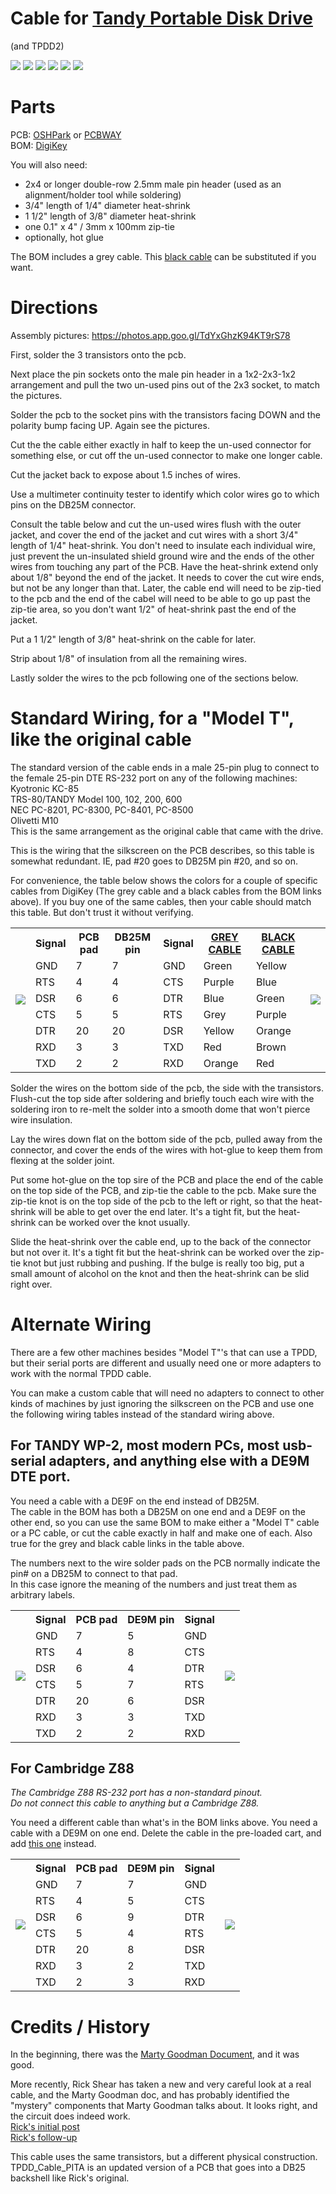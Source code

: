# Cable for [Tandy Portable Disk Drive](http://tandy.wiki/TPDD)
(and TPDD2)

![](TPDD_Cable.jpg)
![](TPDD_Cable_2.jpg)
![](TPDD_Cable.svg)
![](TPDD_Cable_complete.jpg)
![](TPDD_Cable_use.jpg)
![](TPDD_Cable_running.jpg)

# Parts
PCB: [OSHPark](https://oshpark.com/shared_projects/Vseg3jxr) or [PCBWAY](https://www.pcbway.com/project/shareproject/TANDY_Portable_Disk_Drive_Cable.html)  
BOM: [DigiKey](https://www.digikey.com/short/pbc3pp)  

You will also need:
* 2x4 or longer double-row 2.5mm male pin header (used as an alignment/holder tool while soldering)
* 3/4" length of 1/4" diameter heat-shrink
* 1 1/2" length of 3/8" diameter heat-shrink
* one 0.1" x 4" / 3mm x 100mm zip-tie
* optionally, hot glue

The BOM includes a grey cable. This [black cable](https://www.digikey.com/short/wbpp81nt) can be substituted if you want.

# Directions

Assembly pictures: <https://photos.app.goo.gl/TdYxGhzK94KT9rS78>

First, solder the 3 transistors onto the pcb.

Next place the pin sockets onto the male pin header in a 1x2-2x3-1x2 arrangement and pull the two un-used pins out of the 2x3 socket, to match the pictures.

Solder the pcb to the socket pins with the transistors facing DOWN and the polarity bump facing UP. Again see the pictures.

Cut the the cable either exactly in half to keep the un-used connector for something else, or cut off the un-used connector to make one longer cable.

Cut the jacket back to expose about 1.5 inches of wires.

Use a multimeter continuity tester to identify which color wires go to which pins on the DB25M connector.

Consult the table below and cut the un-used wires flush with the outer jacket, and cover the end of the jacket and cut wires with a short 3/4" length of 1/4" heat-shrink. You don't need to insulate each individual wire, just prevent the un-insulated shield ground wire and the ends of the other wires from touching any part of the PCB. Have the heat-shrink extend only about 1/8" beyond the end of the jacket. It needs to cover the cut wire ends, but not be any longer than that. Later, the cable end will need to be zip-tied to the pcb and the end of the cabel will need to be able to go up past the zip-tie area, so you don't want 1/2" of heat-shrink past the end of the jacket.

Put a 1 1/2" length of 3/8" heat-shrink on the cable for later.

Strip about 1/8" of insulation from all the remaining wires.

Lastly solder the wires to the pcb following one of the sections below.

# Standard Wiring, for a "Model T", like the original cable
The standard version of the cable ends in a male 25-pin plug to connect to the female 25-pin DTE RS-232 port on any of the following machines:  
 Kyotronic KC-85  
 TRS-80/TANDY Model 100, 102, 200, 600  
 NEC PC-8201, PC-8300, PC-8401, PC-8500  
 Olivetti M10  
This is the same arrangement as the original cable that came with the drive.

This is the wiring that the silkscreen on the PCB describes, so this table is somewhat redundant. IE, pad #20 goes to DB25M pin #20, and so on.

For convenience, the table below shows the colors for a couple of specific cables from DigiKey (The grey cable and a black cables from the BOM links above). If you buy one of the same cables, then your cable should match this table. But don't trust it without verifying.

<table>
<tr><td rowspan="0"><img src="TPDD_Cable_PCB_pads.jpg"></td><th>Signal</th><th>PCB pad</th><th>DB25M pin</th><th>Signal</th><th><a href="https://www.digikey.com/short/w8zz83q5">GREY CABLE</a></th><th><a href="https://www.digikey.com/short/wbpp81nt">BLACK CABLE</a></th><td rowspan="0"><img src="DB25M_to_Model_T.jpg"></td></tr>
<tr><td>GND</td><td>7</td><td>7</td><td>GND</td><td>Green</td><td>Yellow</td></tr>
<tr><td>RTS</td><td>4</td><td>4</td><td>CTS</td><td>Purple</td><td>Blue</td></tr>
<tr><td>DSR</td><td>6</td><td>6</td><td>DTR</td><td>Blue</td><td>Green</td></tr>
<tr><td>CTS</td><td>5</td><td>5</td><td>RTS</td><td>Grey</td><td>Purple</td></tr>
<tr><td>DTR</td><td>20</td><td>20</td><td>DSR</td><td>Yellow</td><td>Orange</td></tr>
<tr><td>RXD</td><td>3</td><td>3</td><td>TXD</td><td>Red</td><td>Brown</td></tr>
<tr><td>TXD</td><td>2</td><td>2</td><td>RXD</td><td>Orange</td><td>Red</td></tr>
</table>

Solder the wires on the bottom side of the pcb, the side with the transistors.  
Flush-cut the top side after soldering and briefly touch each wire with the soldering iron to re-melt the solder into a smooth dome that won't pierce wire insulation.

Lay the wires down flat on the bottom side of the pcb, pulled away from the connector, and cover the ends of the wires with hot-glue to keep them from flexing at the solder joint.

Put some hot-glue on the top sire of the PCB and place the end of the cable on the top side of the PCB, and zip-tie the cable to the pcb. Make sure the zip-tie knot is on the top side of the pcb to the left or right, so that the heat-shrink will be able to get over the end later. It's a tight fit, but the heat-shrink can be worked over the knot usually.

Slide the heat-shrink over the cable end, up to the back of the connector but not over it. It's a tight fit but the heat-shrink can be worked over the zip-tie knot but just rubbing and pushing. If the bulge is really too big, put a small amount of alcohol on the knot and then the heat-shrink can be slid right over.

# Alternate Wiring
There are a few other machines besides "Model T"'s that can use a TPDD, but their serial ports are different and usually need one or more adapters to work with the normal TPDD cable.
 
You can make a custom cable that will need no adapters to connect to other kinds of machines by just ignoring the silkscreen on the PCB and use one the following wiring tables instead of the standard wiring above.

## For TANDY WP-2, most modern PCs, most usb-serial adapters, and anything else with a DE9M DTE port.
You need a cable with a DE9F on the end instead of DB25M.  
The cable in the BOM has both a DB25M on one end and a DE9F on the other end, so you can use the same BOM to make either a "Model T" cable or a PC cable, or cut the cable exactly in half and make one of each. Also true for the grey and black cable links in the table above.

The numbers next to the wire solder pads on the PCB normally indicate the pin# on a DB25M to connect to that pad.  
In this case ignore the meaning of the numbers and just treat them as arbitrary labels.  
<table>
<tr><td rowspan="0"><img src="TPDD_Cable_PCB_pads.jpg"></td><th>Signal</th><th>PCB pad</th><th>DE9M pin</th><th>Signal</th><td rowspan="0"><img src="DE9F_to_PC.jpg"></td></tr>
<tr><td>GND</td><td>7</td><td>5</td><td>GND</td></tr>
<tr><td>RTS</td><td>4</td><td>8</td><td>CTS</td></tr>
<tr><td>DSR</td><td>6</td><td>4</td><td>DTR</td></tr>
<tr><td>CTS</td><td>5</td><td>7</td><td>RTS</td></tr>
<tr><td>DTR</td><td>20</td><td>6</td><td>DSR</td></tr>
<tr><td>RXD</td><td>3</td><td>3</td><td>TXD</td></tr>
<tr><td>TXD</td><td>2</td><td>2</td><td>RXD</td></tr>
</table>


## For Cambridge Z88
*The Cambridge Z88 RS-232 port has a non-standard pinout.*  
*Do not connect this cable to anything but a Cambridge Z88.*

You need a different cable than what's in the BOM links above. You need a cable with a DE9M on one end.
Delete the cable in the pre-loaded cart, and add [this one](https://www.digikey.com/short/mrf9n7nh) instead.  
<table>
<tr><td rowspan="0"><img src="TPDD_Cable_PCB_pads.jpg"></td><th>Signal</th><th>PCB pad</th><th>DE9M pin</th><th>Signal</th><td rowspan="0"><img src="DE9M_to_Z88.jpg"></td></tr>
<tr><td>GND</td><td>7</td><td>7</td><td>GND</td></tr>
<tr><td>RTS</td><td>4</td><td>5</td><td>CTS</td></tr>
<tr><td>DSR</td><td>6</td><td>9</td><td>DTR</td></tr>
<tr><td>CTS</td><td>5</td><td>4</td><td>RTS</td></tr>
<tr><td>DTR</td><td>20</td><td>8</td><td>DSR</td></tr>
<tr><td>RXD</td><td>3</td><td>2</td><td>TXD</td></tr>
<tr><td>TXD</td><td>2</td><td>3</td><td>RXD</td></tr>
</table>

# Credits / History
In the beginning, there was the [Marty Goodman Document](https://archive.org/download/M100SIG/M100SIG.zip/Lib-09-PERIFERALS%2FTPDD.DO), and it was good.
<!-- http://www.club100.org/library/ups/tpdd.do -->
<!-- ftp://salsa.net/pub/M100SIG/Lib-09-PERIFERALS/TPDD.DO -->

More recently, Rick Shear has taken a new and very careful look at a real cable, and the Marty Goodman doc, and has probably identified the "mystery" components that Marty Goodman talks about. It looks right, and the circuit does indeed work.<br>
[Rick's initial post](https://rsmicro.wordpress.com/2018/08/26/tpdd-cable/)<br>
[Rick's follow-up](https://rsmicro.wordpress.com/2018/09/08/built-tpdd-cable-comparison-to-oem/)

This cable uses the same transistors, but a different physical construction.<br>
TPDD_Cable_PITA is an updated version of a PCB that goes into a DB25 backshell like Rick's original.
